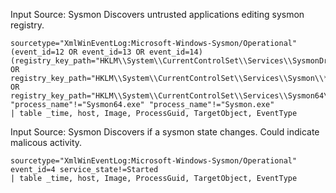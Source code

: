 Input Source: Sysmon
Discovers untrusted applications editing sysmon registry.
```
sourcetype="XmlWinEventLog:Microsoft-Windows-Sysmon/Operational"
(event_id=12 OR event_id=13 OR event_id=14) (registry_key_path="HKLM\\System\\CurrentControlSet\\Services\\SysmonDrv\\*" 
OR registry_key_path="HKLM\\System\\CurrentControlSet\\Services\\Sysmon\\*" 
OR registry_key_path="HKLM\\System\\CurrentControlSet\\Services\\Sysmon64\\*") 
"process_name"!="Sysmon64.exe" "process_name"!="Sysmon.exe"
| table _time, host, Image, ProcessGuid, TargetObject, EventType
```
Input Source: Sysmon
Discovers if a sysmon state changes. Could indicate malicous activity. 
```
sourcetype="XmlWinEventLog:Microsoft-Windows-Sysmon/Operational"
event_id=4 service_state!=Started 
| table _time, host, Image, ProcessGuid, TargetObject, EventType
```
